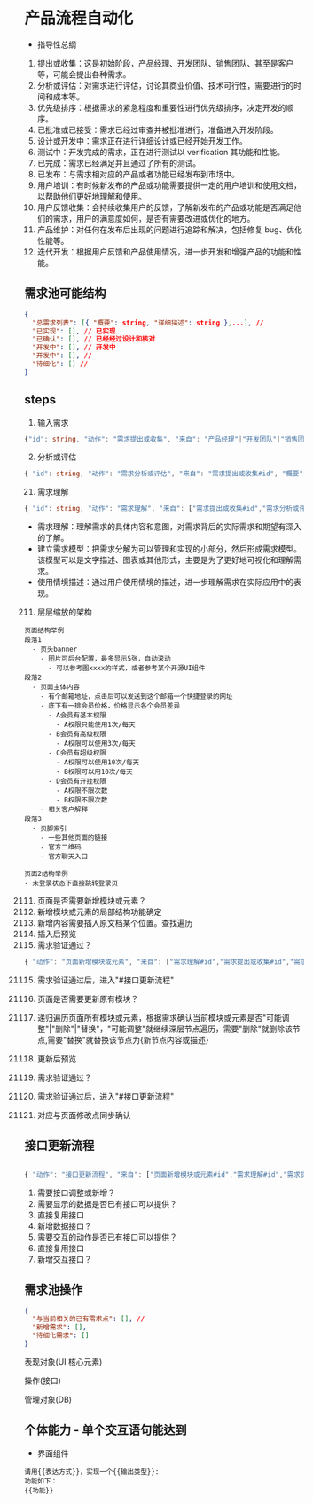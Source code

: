 # 产品流程自动化

- 指导性总纲

1. 提出或收集：这是初始阶段，产品经理、开发团队、销售团队、甚至是客户等，可能会提出各种需求。
2. 分析或评估：对需求进行评估，讨论其商业价值、技术可行性，需要进行的时间和成本等。
3. 优先级排序：根据需求的紧急程度和重要性进行优先级排序，决定开发的顺序。
4. 已批准或已接受：需求已经过审查并被批准进行，准备进入开发阶段。
5. 设计或开发中：需求正在进行详细设计或已经开始开发工作。
6. 测试中：开发完成的需求，正在进行测试以 verification 其功能和性能。
7. 已完成：需求已经满足并且通过了所有的测试。
8. 已发布：与需求相对应的产品或者功能已经发布到市场中。
9. 用户培训：有时候新发布的产品或功能需要提供一定的用户培训和使用文档，以帮助他们更好地理解和使用。
10. 用户反馈收集：会持续收集用户的反馈，了解新发布的产品或功能是否满足他们的需求，用户的满意度如何，是否有需要改进或优化的地方。
11. 产品维护：对任何在发布后出现的问题进行追踪和解决，包括修复 bug、优化性能等。
12. 迭代开发：根据用户反馈和产品使用情况，进一步开发和增强产品的功能和性能。

## 需求池可能结构

```json
{
  "总需求列表": [{ "概要": string, "详细描述": string },...], //
  "已实现": [], // 已实现
  "已确认": [], // 已经经过设计和核对
  "开发中": [], // 开发中
  "开发中": [], //
  "待细化": [] //
}
```

## steps

1. 输入需求

```ts
{"id": string, "动作": "需求提出或收集", "来自": "产品经理"|"开发团队"|"销售团队"|"客户"|"其他", "概要": string, "详细描述": string }
```

2. 分析或评估

```ts
{ "id": string, "动作": "需求分析或评估", "来自": "需求提出或收集#id", "概要": string, "详细描述": string }
```

21. 需求理解

```ts
{ "id": string, "动作": "需求理解", "来自": ["需求提出或收集#id","需求分析或评估#id"], "概要": string, "详细描述": string }
```

- 需求理解：理解需求的具体内容和意图，对需求背后的实际需求和期望有深入的了解。
- 建立需求模型：把需求分解为可以管理和实现的小部分，然后形成需求模型。该模型可以是文字描述、图表或其他形式，主要是为了更好地可视化和理解需求。
- 使用情境描述：通过用户使用情境的描述，进一步理解需求在实际应用中的表现。

211. 层层缩放的架构

```
页面结构举例
段落1
  - 页头banner
    - 图片可后台配置，最多显示5张，自动滚动
      - 可以参考图xxxx的样式，或者参考某个开源UI组件
段落2
  - 页面主体内容
    - 有个邮箱地址，点击后可以发送到这个邮箱一个快捷登录的网址
    - 底下有一排会员价格，价格显示各个会员差异
      - A会员有基本权限
        - A权限只能使用1次/每天
      - B会员有高级权限
        - A权限可以使用3次/每天
      - C会员有超级权限
        - A权限可以使用10次/每天
        - B权限可以用10次/每天
      - D会员有开挂权限
        - A权限不限次数
        - B权限不限次数
    - 相关客户解释
段落3
  - 页脚索引
    - 一些其他页面的链接
    - 官方二维码
    - 官方聊天入口

页面2结构举例
- 未登录状态下直接跳转登录页

```

2111. 页面是否需要新增模块或元素？
21111. 新增模块或元素的局部结构功能确定
21112. 新增内容需要插入原文档某个位置。查找遍历
21113. 插入后预览
21114. 需求验证通过？

```ts
{ "动作": "页面新增模块或元素", "来自": ["需求理解#id","需求提出或收集#id","需求分析或评估#id"], "节点": string|null, "概要": string, "详细描述": string }
```

21115. 需求验证通过后，进入"#接口更新流程"

2112. 页面是否需要更新原有模块？
21121. 递归遍历页面所有模块或元素，根据需求确认当前模块或元素是否"可能调整"|"删除"|"替换"，"可能调整"就继续深层节点遍历，需要"删除"就删除该节点,需要"替换"就替换该节点为{新节点内容或描述}
21122. 更新后预览
21123. 需求验证通过？
21124. 需求验证通过后，进入"#接口更新流程"

21125. 对应与页面修改点同步确认

## 接口更新流程

```ts

{ "动作": "接口更新流程", "来自": ["页面新增模块或元素#id","需求理解#id","需求提出或收集#id","需求分析或评估#id"], "节点": string|null, "概要": string, "详细描述": string }
```

1. 需要接口调整或新增？
2. 需要显示的数据是否已有接口可以提供？
21. 直接复用接口
22. 新增数据接口？
3. 需要交互的动作是否已有接口可以提供？
31. 直接复用接口
32. 新增交互接口？


## 需求池操作

```json
{
  "与当前相关的已有需求点": [], //
  "新增需求": [],
  "待细化需求": []
}
```

表现对象(UI 核心元素)

操作(接口)

管理对象(DB)

## 个体能力 - 单个交互语句能达到

- 界面组件

```
请用{{表达方式}}，实现一个{{输出类型}}:
功能如下：
{{功能}}
```
